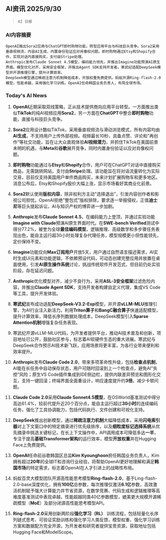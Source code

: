 ## AI资讯 2025/9/30

>  `AI 日报` 



### **AI内容摘要**

```
OpenAI推出Sora2应用与ChatGPT即时购物功能，转型应用平台与科技巨头竞争。Sora2采用垂直视频流，内容AI生成，内置身份验证应对肖像权问题。即时购物通过Etsy和Shopify合作，实现对话内直接购买，支付由Stripe处理。  
Anthropic发布Claude Sonnet 4.5模型，编码能力领先，并推出Imagine功能预演AI原生界面。模型优化对齐，采用安全框架，并推出Agent SDK支持开发者。寒武纪适配DeepSeek模型并开源推理引擎，提升计算效率。  
DeepSeek模型通过稀疏注意力机制降低成本，开放权重免费提供。蚂蚁开源Ring-flash-2.0模型，性能卓越，采用强化学习训练。OpenAI任命韩国业务负责人，布局全球市场。
```



### **Today's AI News**

1. **OpenAI**近期采取双线策略，正从技术提供商向应用平台转型。一方面推出类似**TikTok**的纯AI视频应用**Sora2**，另一方面在**ChatGPT**中整合**即时购物**功能，直接与科技巨头竞争。

2. **Sora2**应用设计酷似TikTok，采用垂直视频流与滑动浏览模式，所有内容均由**AI生成**，不支持用户上传外部视频。视频最长10秒，具备点赞、评论和"再创作”等社交功能，旨在让大众直观体验**AI视频潜力**，并抓住TikTok在美国前景未明的机遇，与**Meta**和**谷歌**展开竞争，同时内置身份验证以应对肖像权问题。

3. **即时购物**功能通过与**Etsy**和**Shopify**合作，用户可在ChatGPT对话中直接购买商品，无需跳转网站，支付由**Stripe**处理。该功能旨在将对话流量转化为实际交易，目前仅支持美国用户单件商品购买，未来计划扩展购物车和更多地区。消息公布后，Etsy和Shopify股价大幅上涨，显示市场看好其商业化前景。

4. **Sora2**默认使用**版权内容**，除非权利方主动"选择退出”，引发内容创作者和影视公司担忧。OpenAI拒绝"整包式”版权排除，要求逐一举报侵权，正值**迪士尼**等巨头提起诉讼，AI与知识产权的博弈进一步加剧。

5. **Anthropic**发布**Claude Sonnet 4.5**，在编码能力上登顶，并通过实验功能**Imagine with Claude**预演AI原生界面时代。在**SWE-bench Verified**测试中得分77.2%，被誉为全球**最佳编码模型**，逻辑推理、高级数学和多步骤任务表现出色，能自主运行超30小时处理复杂代理任务，模型规模更小但性能领先，定价保持不变。

6. **Imagine**功能仅向**Max订阅用户**开放5天，用户通过自然语言描述需求，AI实时生成UI元素和功能逻辑，不依赖预设代码，可动态创建完整应用并放置在桌面使用，引发**AI原生操作系统**讨论，挑战传统软件开发范式，但目前仍处实验阶段，存在延迟问题。

7. **Anthropic**优化模型对齐，减少不良行为，采用**ASL-3安全框架**过滤危险内容，并推出**Claude Agent SDK**，支持开发者构建自定义代理，集成VS Code等工具，提升开发体验。

8. **寒武纪**宣布成功适配**DeepSeek-V3.2-Exp**模型，并开源**vLLM-MLU**推理引擎，为AI行业注入新活力。利用**Triton算子**和**BangC融合算子**快速适配模型，提升计算效率，降低长序列数据处理成本，DeepSeek模型引入**Sparse Attention机制**增强复杂任务表现。

9. 寒武纪开源vLLM-MLU代码，为开发者提供平台，推动AI技术普及和创新，项目地址已公开，鼓励社区参与，标志着AI软硬件生态的重大进展。寒武纪与DeepSeek合作预示AI技术新飞跃，应用场景将更丰富，为各行业带来便利和效率提升。

10. **Anthropic**发布**Claude Code 2.0**，带来多项革命性升级，包括**检查点机制**，AI能在长任务中自动保存状态，用户可随时回滚到上一个检查点，避免AI"失控”风险；原生VS Code插件集成到IDE侧边栏，提供内联差异预览和图形化交互，支持一键回滚；终端界面全面重设计，响应速度提升约**3倍**，减少卡顿问题。

11. **Claude Code 2.0**采用**Claude Sonnet4.5模型**，在OSWorld基准测试中得分高达61.4%，较前代提升近20个百分点，能自主运行超过**30小时**的连续编码任务，强化了工具协调能力，包括代码执行、文件创建和可视化支持。

12. **DeepSeek**推出创新模型，通过**稀疏注意力机制**大幅降低成本，采用**闪电索引器**对上下文窗口中的特定摘录进行优先级排序，以及**细粒度标记选择系统**从优先摘录中挑选关键标记，在长上下文操作中，API调用成本可降低多达**一半**，专注于提高**基础Transformer架构**的运行效率，模型**开放权重**并在Hugging Face上免费提供。

13. **OpenAI**任命前谷歌韩国区总监**Kim Kyounghoon**担任韩国业务负责人，Kim拥有超过**20年**的全球IT和咨询行业经验，将帮助OpenAI更好地理解和满足**韩国市场**的特定需求，标志着OpenAI在人才引进上的战略性布局。

14. 蚂蚁百灵大模型团队开源高性能思考模型**Ring-flash-2.0**，基于Ling-flash-2.0-base深度优化，拥有**100亿**总参数，每次推理仅激活**6.1亿**参数，高效激活机制赋予强大计算能力并节省资源，在数学竞赛、代码生成和逻辑推理等高难度基准测试中表现卓越，性能超越同类40亿参数模型，媲美更大规模开源稀疏模型（**MoE**）及部分闭源高性能思考模型API。

15. **Ring-flash-2.0**采用创新两阶段**强化学习（RL）** 训练流程，包括轻量化长序列链式思考、可验证奖励训练和强化学习人类反馈，模型权重、强化学习训练方案和数据配方完全开源，为开发者和研究者提供宝贵资源，获取地址包括Hugging Face和ModelScope。